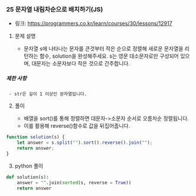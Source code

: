 ### 25 문자열 내림차순으로 배치하기(JS)

* 링크: https://programmers.co.kr/learn/courses/30/lessons/12917

1. 문제 설명

   * 문자열 s에 나타나는 문자를 큰것부터 작은 순으로 정렬해 새로운 문자열을 리턴하는 함수, solution을 완성해주세요.
s는 영문 대소문자로만 구성되어 있으며, 대문자는 소문자보다 작은 것으로 간주합니다.
     
##### 제한 사항

     - str은 길이 1 이상인 문자열입니다.

2. 풀이

   * 배열을 sort()를 통해 정렬하면 대문자->소문자 순서로 오름차순 정렬됩니다.
   * 이를 활용해  reverse()함수로 값을 뒤집어줍니다.
   
```js
function solution(s) {
    let answer = s.split("").sort().reverse().join("");
    return answer;
}
```

3. python 풀이

```python
def solution(s):
    answer = "".join(sorted(s, reverse = True))
    return answer
```

